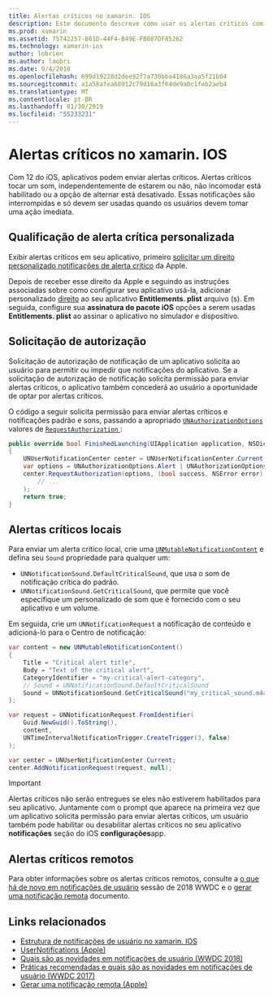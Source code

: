 ```yaml
---
title: Alertas críticos no xamarin. IOS
description: Este documento descreve como usar os alertas críticos com xamarin. IOS. Alertas críticos, introduzidas com o iOS 12, são notificações de interrupções que tocar um som independentemente se não incomodar é em ou a opção de alternar está desativado.
ms.prod: xamarin
ms.assetid: 75742257-081D-44F4-B49E-FB807DF85262
ms.technology: xamarin-ios
author: lobrien
ms.author: laobri
ms.date: 9/4/2018
ms.openlocfilehash: 699d19228d2dee92f7a730bba4186a3aa5f21b04
ms.sourcegitcommit: a1a58afea68912c79d16a3f64de9a0c1feb2aeb4
ms.translationtype: MT
ms.contentlocale: pt-BR
ms.lasthandoff: 01/30/2019
ms.locfileid: "55233231"
---
```

# <a name="critical-alerts-in-xamarinios"></a>Alertas críticos no xamarin. IOS

Com 12 do iOS, aplicativos podem enviar alertas críticos. Alertas críticos tocar um som, independentemente de estarem ou não, não incomodar está habilitado ou a opção de alternar está desativado. Essas notificações são interrompidas e só devem ser usadas quando os usuários devem tomar uma ação imediata.

## <a name="custom-critical-alert-entitlement"></a>Qualificação de alerta crítica personalizada

Exibir alertas críticos em seu aplicativo, primeiro [solicitar um direito personalizado notificações de alerta crítico](https://developer.apple.com/contact/request/notifications-critical-alerts-entitlement/) da Apple.

Depois de receber esse direito da Apple e seguindo as instruções associadas sobre como configurar seu aplicativo usá-la, adicionar personalizado [direito](~/ios/deploy-test/provisioning/entitlements.md) ao seu aplicativo **Entitlements. plist** arquivo (s). Em seguida, configure sua **assinatura do pacote iOS** opções a serem usadas **Entitlements. plist** ao assinar o aplicativo no simulador e dispositivo.

## <a name="request-authorization"></a>Solicitação de autorização

Solicitação de autorização de notificação de um aplicativo solicita ao usuário para permitir ou impedir que notificações do aplicativo. Se a solicitação de autorização de notificação solicita permissão para enviar alertas críticos, o aplicativo também concederá ao usuário a oportunidade de optar por alertas críticos.

O código a seguir solicita permissão para enviar alertas críticos e notificações padrão e sons, passando a apropriado [`UNAuthorizationOptions`](xref:UserNotifications.UNAuthorizationOptions)
valores de [ `RequestAuthorization` ](xref:UserNotifications.UNUserNotificationCenter.RequestAuthorization*):

```csharp
public override bool FinishedLaunching(UIApplication application, NSDictionary launchOptions)
{
    UNUserNotificationCenter center = UNUserNotificationCenter.Current;
    var options = UNAuthorizationOptions.Alert | UNAuthorizationOptions.Sound | UNAuthorizationOptions.CriticalAlert;
    center.RequestAuthorization(options, (bool success, NSError error) => {
        // ...
    );
    return true;
}
```

## <a name="local-critical-alerts"></a>Alertas críticos locais

Para enviar um alerta crítico local, crie uma [`UNMutableNotificationContent`](xref:UserNotifications.UNMutableNotificationContent)
e defina seu `Sound` propriedade para qualquer um:

- `UNNotificationSound.DefaultCriticalSound`, que usa o som de notificação crítica do padrão.
- `UNNotificationSound.GetCriticalSound`, que permite que você especifique um personalizado de som que é fornecido com o seu aplicativo e um volume.

Em seguida, crie um `UNNotificationRequest` a notificação de conteúdo e adicioná-lo para o Centro de notificação:

```csharp
var content = new UNMutableNotificationContent()
{
    Title = "Critical alert title",
    Body = "Text of the critical alert",
    CategoryIdentifier = "my-critical-alert-category",
    // Sound = UNNotificationSound.DefaultCriticalSound
    Sound = UNNotificationSound.GetCriticalSound("my_critical_sound.m4a", 1.0f)
};

var request = UNNotificationRequest.FromIdentifier(
    Guid.NewGuid().ToString(),
    content,
    UNTimeIntervalNotificationTrigger.CreateTrigger(3, false)
);

var center = UNUserNotificationCenter.Current;
center.AddNotificationRequest(request, null);
```

> [!IMPORTANT]
> Alertas críticos não serão entregues se eles não estiverem habilitados para seu aplicativo. Juntamente com o prompt que aparece na primeira vez que um aplicativo solicita permissão para enviar alertas críticos, um usuário também pode habilitar ou desabilitar alertas críticos no seu aplicativo **notificações** seção do iOS **configurações**app.

## <a name="remote-critical-alerts"></a>Alertas críticos remotos

Para obter informações sobre os alertas críticos remotos, consulte a [o que há de novo em notificações de usuário](https://developer.apple.com/videos/play/wwdc2018/710/) sessão de 2018 WWDC e o [gerar uma notificação remota](https://developer.apple.com/documentation/usernotifications/setting_up_a_remote_notification_server/generating_a_remote_notification) documento.

## <a name="related-links"></a>Links relacionados

- [Estrutura de notificações de usuário no xamarin. IOS](~/ios/platform/user-notifications/index.md)
- [UserNotifications (Apple)](https://developer.apple.com/documentation/usernotifications?language=objc)
- [Quais são as novidades em notificações de usuário (WWDC 2018)](https://developer.apple.com/videos/play/wwdc2018/710/)
- [Práticas recomendadas e quais são as novidades em notificações de usuário (WWDC 2017)](https://developer.apple.com/videos/play/wwdc2017/708/)
- [Gerar uma notificação remota (Apple)](https://developer.apple.com/documentation/usernotifications/setting_up_a_remote_notification_server/generating_a_remote_notification)
